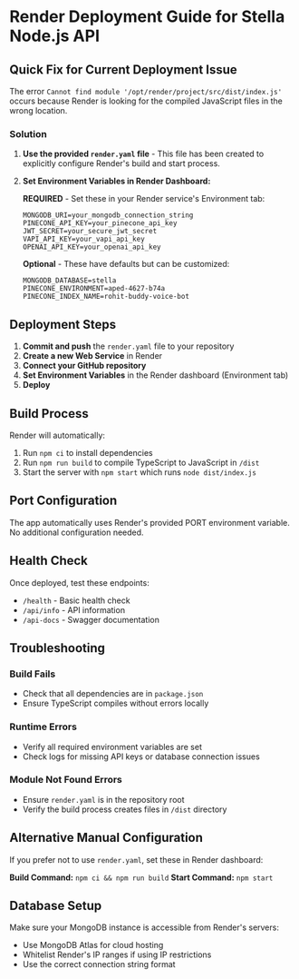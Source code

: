 # Render Deployment Guide for Stella Node.js API

## Quick Fix for Current Deployment Issue

The error `Cannot find module '/opt/render/project/src/dist/index.js'` occurs because Render is looking for the compiled JavaScript files in the wrong location.

### Solution

1. **Use the provided `render.yaml` file** - This file has been created to explicitly configure Render's build and start process.

2. **Set Environment Variables in Render Dashboard:**
   
   **REQUIRED** - Set these in your Render service's Environment tab:
   ```
   MONGODB_URI=your_mongodb_connection_string
   PINECONE_API_KEY=your_pinecone_api_key
   JWT_SECRET=your_secure_jwt_secret
   VAPI_API_KEY=your_vapi_api_key
   OPENAI_API_KEY=your_openai_api_key
   ```

   **Optional** - These have defaults but can be customized:
   ```
   MONGODB_DATABASE=stella
   PINECONE_ENVIRONMENT=aped-4627-b74a
   PINECONE_INDEX_NAME=rohit-buddy-voice-bot
   ```

## Deployment Steps

1. **Commit and push** the `render.yaml` file to your repository
2. **Create a new Web Service** in Render
3. **Connect your GitHub repository**
4. **Set Environment Variables** in the Render dashboard (Environment tab)
5. **Deploy**

## Build Process

Render will automatically:
1. Run `npm ci` to install dependencies
2. Run `npm run build` to compile TypeScript to JavaScript in `/dist`
3. Start the server with `npm start` which runs `node dist/index.js`

## Port Configuration

The app automatically uses Render's provided PORT environment variable. No additional configuration needed.

## Health Check

Once deployed, test these endpoints:
- `/health` - Basic health check
- `/api/info` - API information
- `/api-docs` - Swagger documentation

## Troubleshooting

### Build Fails
- Check that all dependencies are in `package.json`
- Ensure TypeScript compiles without errors locally

### Runtime Errors
- Verify all required environment variables are set
- Check logs for missing API keys or database connection issues

### Module Not Found Errors
- Ensure `render.yaml` is in the repository root
- Verify the build process creates files in `/dist` directory

## Alternative Manual Configuration

If you prefer not to use `render.yaml`, set these in Render dashboard:

**Build Command:** `npm ci && npm run build`
**Start Command:** `npm start`

## Database Setup

Make sure your MongoDB instance is accessible from Render's servers:
- Use MongoDB Atlas for cloud hosting
- Whitelist Render's IP ranges if using IP restrictions
- Use the correct connection string format
